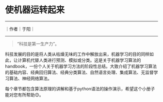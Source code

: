 # 使机器运转起来

***
｜作者｜于阳｜
***

> “科技是第一生产力”。

科技发展的目的是将人类从枯燥无味的工作中解放出来，机器学习的目的同样如此，让计算机代替人类进行预测、模拟或分类。这是关于机器学习算法的handbook，一份个人关于机器学习方法的阶段性总结。大致介绍了机器学习算法的基础内容、经典回归算法、经典分类算法、自然语言处理、集成算法、无监督学习算法、神经网络算法。

每个章节都包含算法原理的讲解和基于python语法的操作演示，希望这个小册子能对您有所帮助:blush:。

